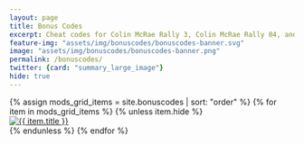 ```yaml
---
layout: page
title: Bonus Codes
excerpt: Cheat codes for Colin McRae Rally 3, Colin McRae Rally 04, and Colin McRae Rally 2005.
feature-img: "assets/img/bonuscodes/bonuscodes-banner.svg"
image: "assets/img/bonuscodes/bonuscodes-banner.png"
permalink: /bonuscodes/
twitter: {card: "summary_large_image"}
hide: true
---
```


<div class="mods-grid">
	{% assign mods_grid_items = site.bonuscodes | sort: "order" %}
    {% for item in mods_grid_items %}
    {% unless item.hide %}
    <div class="mods-cell" style="flex-basis: 33%; max-height: 450px;">
        <a href="{{ item.url | relative_url }}" class="mods-link" data-keyboard="true"> 
            <img src="{{ item.image | relative_url }}" alt="{{ item.title }}" title="{{ item.title }}">
        </a>
    </div>
    {% endunless %}
    {% endfor %}
</div>
